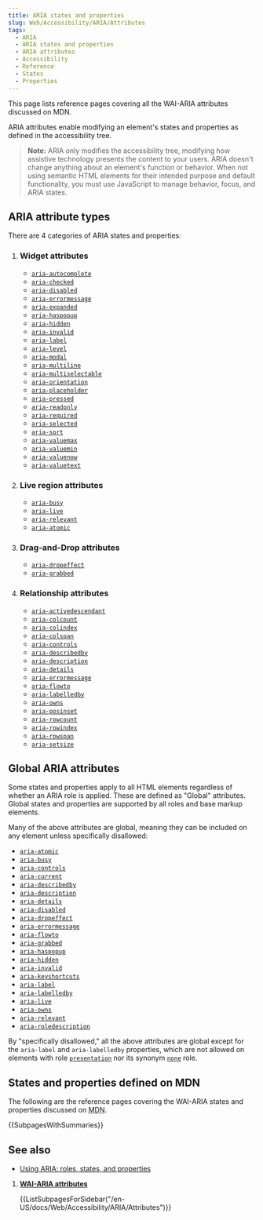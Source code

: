 ```yaml
---
title: ARIA states and properties
slug: Web/Accessibility/ARIA/Attributes
tags:
  - ARIA
  - ARIA states and properties
  - ARIA attributes
  - Accessibility
  - Reference
  - States
  - Properties
---
```

This page lists reference pages covering all the WAI-ARIA attributes discussed on MDN.

ARIA attributes enable modifying an element's states and properties as defined in the accessibility tree.

> **Note:** ARIA only modifies the accessibility tree, modifying how assistive technology presents the content to your users. ARIA doesn't change anything about an element's function or behavior. When not using semantic HTML elements for their intended purpose and default functionality, you must use JavaScript to manage behavior, focus, and ARIA states.

## ARIA attribute types

There are 4 categories of ARIA states and properties:

1. ### Widget attributes

   - [`aria-autocomplete`](/en-US/docs/Web/Accessibility/ARIA/Attributes/aria-autocomplete)
   - [`aria-checked`](/en-US/docs/Web/Accessibility/ARIA/Attributes/aria-checked)
   - [`aria-disabled`](/en-US/docs/Web/Accessibility/ARIA/Attributes/aria-disabled)
   - [`aria-errormessage`](/en-US/docs/Web/Accessibility/ARIA/Attributes/aria-errormessage)
   - [`aria-expanded`](/en-US/docs/Web/Accessibility/ARIA/Attributes/aria-expanded)
   - [`aria-haspopup`](/en-US/docs/Web/Accessibility/ARIA/Attributes/aria-haspopup)
   - [`aria-hidden`](/en-US/docs/Web/Accessibility/ARIA/Attributes/aria-hidden)
   - [`aria-invalid`](/en-US/docs/Web/Accessibility/ARIA/Attributes/aria-invalid)
   - [`aria-label`](/en-US/docs/Web/Accessibility/ARIA/Attributes/aria-label)
   - [`aria-level`](/en-US/docs/Web/Accessibility/ARIA/Attributes/aria-level)
   - [`aria-modal`](/en-US/docs/Web/Accessibility/ARIA/Attributes/aria-modal)
   - [`aria-multiline`](/en-US/docs/Web/Accessibility/ARIA/Attributes/aria-multiline)
   - [`aria-multiselectable`](/en-US/docs/Web/Accessibility/ARIA/Attributes/aria-multiselectable)
   - [`aria-orientation`](/en-US/docs/Web/Accessibility/ARIA/Attributes/aria-orientation)
   - [`aria-placeholder`](/en-US/docs/Web/Accessibility/ARIA/Attributes/aria-placeholder)
   - [`aria-pressed`](/en-US/docs/Web/Accessibility/ARIA/Attributes/aria-pressed)
   - [`aria-readonly`](/en-US/docs/Web/Accessibility/ARIA/Attributes/aria-readonly)
   - [`aria-required`](/en-US/docs/Web/Accessibility/ARIA/Attributes/aria-required)
   - [`aria-selected`](/en-US/docs/Web/Accessibility/ARIA/Attributes/aria-selected)
   - [`aria-sort`](/en-US/docs/Web/Accessibility/ARIA/Attributes/aria-sort)
   - [`aria-valuemax`](/en-US/docs/Web/Accessibility/ARIA/Attributes/aria-valuemax)
   - [`aria-valuemin`](/en-US/docs/Web/Accessibility/ARIA/Attributes/aria-valuemin)
   - [`aria-valuenow`](/en-US/docs/Web/Accessibility/ARIA/Attributes/aria-valuenow)
   - [`aria-valuetext`](/en-US/docs/Web/Accessibility/ARIA/Attributes/aria-valuetext)

2. ### Live region attributes

   - [`aria-busy`](/en-US/docs/Web/Accessibility/ARIA/Attributes/aria-busy)
   - [`aria-live`](/en-US/docs/Web/Accessibility/ARIA/Attributes/aria-live)
   - [`aria-relevant`](/en-US/docs/Web/Accessibility/ARIA/Attributes/aria-relevant)
   - [`aria-atomic`](/en-US/docs/Web/Accessibility/ARIA/Attributes/aria-atomic)

3. ### Drag-and-Drop attributes

   - [`aria-dropeffect`](/en-US/docs/Web/Accessibility/ARIA/Attributes/aria-dropeffect)
   - [`aria-grabbed`](/en-US/docs/Web/Accessibility/ARIA/Attributes/aria-grabbed)

4. ### Relationship attributes

    - [`aria-activedescendant`](/en-US/docs/Web/Accessibility/ARIA/Attributes/aria-activedescendant)
    - [`aria-colcount`](/en-US/docs/Web/Accessibility/ARIA/Attributes/aria-colcount)
    - [`aria-colindex`](/en-US/docs/Web/Accessibility/ARIA/Attributes/aria-colindex)
    - [`aria-colspan`](/en-US/docs/Web/Accessibility/ARIA/Attributes/aria-colspan)
    - [`aria-controls`](/en-US/docs/Web/Accessibility/ARIA/Attributes/aria-controls)
    - [`aria-describedby`](/en-US/docs/Web/Accessibility/ARIA/Attributes/aria-describedby)
    - [`aria-description`](/en-US/docs/Web/Accessibility/ARIA/Attributes/aria-description)
    - [`aria-details`](/en-US/docs/Web/Accessibility/ARIA/Attributes/aria-details)
    - [`aria-errormessage`](/en-US/docs/Web/Accessibility/ARIA/Attributes/aria-errormessage)
    - [`aria-flowto`](/en-US/docs/Web/Accessibility/ARIA/Attributes/aria-flowto)
    - [`aria-labelledby`](/en-US/docs/Web/Accessibility/ARIA/Attributes/aria-labelledby)
    - [`aria-owns`](/en-US/docs/Web/Accessibility/ARIA/Attributes/aria-owns)
    - [`aria-posinset`](/en-US/docs/Web/Accessibility/ARIA/Attributes/aria-posinset)
    - [`aria-rowcount`](/en-US/docs/Web/Accessibility/ARIA/Attributes/aria-rowcount)
    - [`aria-rowindex`](/en-US/docs/Web/Accessibility/ARIA/Attributes/aria-rowindex)
    - [`aria-rowspan`](/en-US/docs/Web/Accessibility/ARIA/Attributes/aria-rowspan)
    - [`aria-setsize`](/en-US/docs/Web/Accessibility/ARIA/Attributes/aria-setsize)

## Global ARIA attributes

Some states and properties apply to all HTML elements regardless of whether an ARIA role is applied. These are defined as "Global" attributes. Global states and properties are supported by all roles and base markup elements.

Many of the above attributes are global, meaning they can be included on any element unless specifically disallowed:

- [`aria-atomic`](/en-US/docs/Web/Accessibility/ARIA/Attributes/aria-atomic)
- [`aria-busy`](/en-US/docs/Web/Accessibility/ARIA/Attributes/aria-busy)
- [`aria-controls`](/en-US/docs/Web/Accessibility/ARIA/Attributes/aria-controls)
- [`aria-current`](/en-US/docs/Web/Accessibility/ARIA/Attributes/aria-current)
- [`aria-describedby`](/en-US/docs/Web/Accessibility/ARIA/Attributes/aria-describedby)
- [`aria-description`](/en-US/docs/Web/Accessibility/ARIA/Attributes/aria-description)
- [`aria-details`](/en-US/docs/Web/Accessibility/ARIA/Attributes/aria-details)
- [`aria-disabled`](/en-US/docs/Web/Accessibility/ARIA/Attributes/aria-disabled)
- [`aria-dropeffect`](/en-US/docs/Web/Accessibility/ARIA/Attributes/aria-dropeffect)
- [`aria-errormessage`](/en-US/docs/Web/Accessibility/ARIA/Attributes/aria-errormessage)
- [`aria-flowto`](/en-US/docs/Web/Accessibility/ARIA/Attributes/aria-flowto)
- [`aria-grabbed`](/en-US/docs/Web/Accessibility/ARIA/Attributes/aria-grabbed)
- [`aria-haspopup`](/en-US/docs/Web/Accessibility/ARIA/Attributes/aria-haspopup)
- [`aria-hidden`](/en-US/docs/Web/Accessibility/ARIA/Attributes/aria-hidden)
- [`aria-invalid`](/en-US/docs/Web/Accessibility/ARIA/Attributes/aria-invalid)
- [`aria-keyshortcuts`](/en-US/docs/Web/Accessibility/ARIA/Attributes/aria-keyshortcuts)
- [`aria-label`](/en-US/docs/Web/Accessibility/ARIA/Attributes/aria-label)
- [`aria-labelledby`](/en-US/docs/Web/Accessibility/ARIA/Attributes/aria-labelledby)
- [`aria-live`](/en-US/docs/Web/Accessibility/ARIA/Attributes/aria-live)
- [`aria-owns`](/en-US/docs/Web/Accessibility/ARIA/Attributes/aria-owns)
- [`aria-relevant`](/en-US/docs/Web/Accessibility/ARIA/Attributes/aria-relevant)
- [`aria-roledescription`](/en-US/docs/Web/Accessibility/ARIA/Attributes/aria-roledescription)

By "specifically disallowed," all the above attributes are global except for the `aria-label` and `aria-labelledby` properties, which are not allowed on elements with role [`presentation`](/en-US/docs/Web/Accessibility/ARIA/Roles/Presentation_role) nor its synonym [`none`](/en-US/docs/Web/Accessibility/ARIA/Roles/None_role) role.

## States and properties defined on MDN

The following are the reference pages covering the WAI-ARIA states and properties discussed on <abbr title="Mozilla Developer Network">MDN</abbr>.

{{SubpagesWithSummaries}}

## See also

- [Using ARIA: roles, states, and properties](/en-US/docs/Web/Accessibility/ARIA/ARIA_Techniques)

<section id="Quick_links">

1. [**WAI-ARIA attributes**](/en-US/docs/Web/Accessibility/ARIA/Attributes)

    {{ListSubpagesForSidebar("/en-US/docs/Web/Accessibility/ARIA/Attributes")}}

</section>
